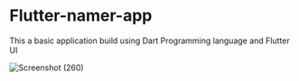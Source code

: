 # Flutter-namer-app
This a basic application build using Dart Programming language and Flutter UI

![Screenshot (260)](https://github.com/GovardhanGova7277/Flutter-namer-app/assets/137605970/208bd03b-d7c9-42a5-b56c-607c5898f8d9)
